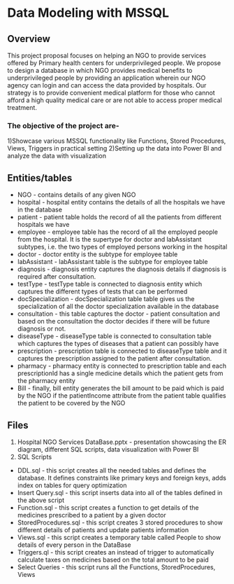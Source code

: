 # Data Modeling with MSSQL

## Overview

This project proposal focuses on helping an NGO to provide services offered by Primary health centers for underprivileged people. We propose to design a database in which NGO provides medical benefits to underprivileged people by providing an application wherein our NGO agency can login and can access the data provided by hospitals. Our strategy is to provide convenient medical platform for those who cannot afford a high quality medical care or are not able to access proper medical treatment.

### The objective of the project are-
1)Showcase various MSSQL functionality like Functions, Stored Procedures, Views, Triggers in practical setting
2)Setting up the data into Power BI and analyze the data with visualization

## Entities/tables
- NGO - contains details of any given NGO
- hospital - hospital entity contains the details of all the hospitals we have in the database
- patient - patient table holds the record of all the patients from different hospitals we have
- employee - employee table has the record of all the employed people from the hospital. It is the supertype for doctor and labAssistant subtypes, i.e. the two types of employed persons working in the hospital
- doctor - doctor entity is the subtype for employee table
- labAssistant - labAssistant table is the subtype for employee table
- diagnosis - diagnosis entity captures the diagnosis details if diagnosis is required after consultation.
- testType - testType table is connected to diagnosis entity which captures the different types of tests that can be performed
- docSpecialization - docSpecialization table table gives us the specialization of all the doctor specialization available in the database
- consultation - this table captures the doctor - patient consultation and based on the consultation the doctor decides if there will be future diagnosis or not.
- diseaseType - diseaseType table is connected to consultation table which captures the types of diseases that a patient can possibly have
- prescription - prescription table is connected to diseaseType table and it captures the prescription assigned to the patient after consultation.
- pharmacy - pharmacy entity is connected to prescription table and each prescriptionId has a single medicine details which the patient gets from the pharmacy entity
- Bill - finally, bill entity generates the bill amount to be paid which is paid by the NGO if the patientIncome attribute from the patient table qualifies the patient to be covered by the NGO

## Files
1) Hospital NGO Services DataBase.pptx - presentation showcasing the ER diagram, different SQL scripts, data visualization with Power BI
2) SQL Scripts
- DDL.sql - this script creates all the needed tables and defines the database. It defines constraints like primary keys and foreign keys, adds index on tables for query optimization
- Insert Query.sql - this script inserts data into all of the tables defined in the above script
- Function.sql - this script creates a function to get details of the medicines prescribed to a patient by a given doctor
- StoredProcedures.sql - this script creates 3 stored procedures to show different details of patients and update patients information
- Views.sql - this script creates a temporary table called People to show details of every person in the DataBase
- Triggers.ql - this script creates an instead of trigger to automatically calculate taxes on medicines based on the total amount to be paid
- Select Queries - this script runs all the Functions, StoredProcedures, Views
